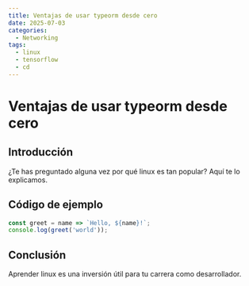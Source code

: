 ```yaml
---
title: Ventajas de usar typeorm desde cero
date: 2025-07-03
categories:
  - Networking
tags:
  - linux
  - tensorflow
  - cd
---
```


# Ventajas de usar typeorm desde cero

## Introducción

¿Te has preguntado alguna vez por qué linux es tan popular? Aquí te lo explicamos.

## Código de ejemplo

```javascript
const greet = name => `Hello, ${name}!`;
console.log(greet('world'));
```

## Conclusión

Aprender linux es una inversión útil para tu carrera como desarrollador.